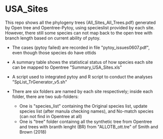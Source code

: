 # USA_Sites

This repo shows all the phylogeny trees (All_Sites_All_Trees.pdf) generated by Open tree and Opentree-Pytoy, using specieslist provided by each site.
However, there still some species can not map back to the open tree with branch length based on current ability of pytoy.


+ The cases (pytoy failed) are recorded in file "pytoy_issues0607.pdf", even though those species do have ottids


+ A summary table shows the statistical status of how species each site can be mapped to Opentree "Summary_USA_Sites.xls" 


+ A script used to integrated pytoy and R script to conduct the analyses "SpList_TrGenerator_v5.sh"


+ There are six folders are named by each site respectively; inside each folder, there are two sub-folders:
	+ One is "species_list" containing the Original species list, update species list (after manula checking names), and No-match species (can not find in Opentree at all)
	+ One is "tree" folder containng all the synthetic tree from Opentree and trees with branth lenght (BR) from "ALLOTB_ott.tre" of Smith and Brown (2018)

